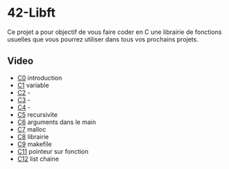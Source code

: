 # 42-Libft
Ce projet a pour objectif de vous faire coder en C une librairie de fonctions usuelles que vous pourrez utiliser dans tous vos prochains projets.

## Video
* [C0](https://www.youtube.com/playlist?list=PLVQYiy6xNUxz5wbzZn4tfUhF4djgzscB-) introduction
* [C1](https://www.youtube.com/playlist?list=PLVQYiy6xNUxytsXWxZx6odBJMbRktIHTs) variable
* [C2](https://www.youtube.com/playlist?list=PLVQYiy6xNUxzpalWNSNJc4wEDmfs2Mj5t) -
* [C3](https://www.youtube.com/playlist?list=PLVQYiy6xNUxyT9xyetVAA3jPMlIpYpl5S) -
* [C4](https://www.youtube.com/playlist?list=PLVQYiy6xNUxzlA5vk2B1xVjjGBJy7R4X4) -
* [C5](https://www.youtube.com/playlist?list=PLVQYiy6xNUxxZbeH9b0VC-nC6QsJRw5Ah) recursivite
* [C6](https://www.youtube.com/playlist?list=PLVQYiy6xNUxxDlCkkCX262SI90TsllYUW) arguments dans le main
* [C7](https://www.youtube.com/playlist?list=PLVQYiy6xNUxzNYF00nlmx624twFlamqLt) malloc
* [C8](https://www.youtube.com/playlist?list=PLVQYiy6xNUxxMI_GiGGb2hxMcd3IwNYRy) librairie
* [C9](https://www.youtube.com/playlist?list=PLVQYiy6xNUxw6n6q_i8wek6U7t7CeAXhU) makefile
* [C11](https://www.youtube.com/playlist?list=PLVQYiy6xNUxx8sKygTdqtOPytqN7sb0Vz) pointeur sur fonction
* [C12](https://www.youtube.com/playlist?list=PLVQYiy6xNUxwmUOmyYSaI6gD1UyfF9MSj) list chaine
